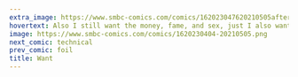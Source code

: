 ```yaml
---
extra_image: https://www.smbc-comics.com/comics/162023047620210505after.png
hovertext: Also I still want the money, fame, and sex, just I also want to ruin lives too.
image: https://www.smbc-comics.com/comics/1620230404-20210505.png
next_comic: technical
prev_comic: foil
title: Want
---
```


